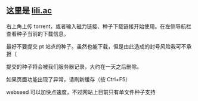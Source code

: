 ## 这里是 [lili.ac](https://www.lili.ac)

右上角上传 torrent，或者输入磁力链接、种子下载链接开始使用。在左侧导航栏查看种子当前的下载信息。

最好不要提交 pt 站点的种子。虽然也能下载，但是由此造成的封号风险我可不承担（

提交的种子将会被我们服务器记录，大约在一天之后删除。

如果页面功能出现了异常，请刷新缓存（按 Ctrl+F5）

webseed 可以加快点速度，不过网站上目前只有单文件种子支持
